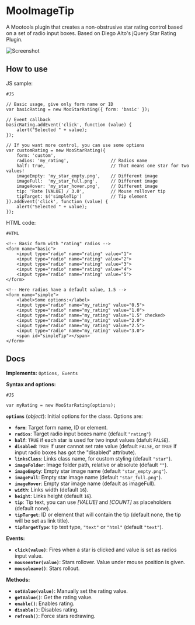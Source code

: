 MooImageTip
===========

A Mootools plugin that creates a non-obstrusive star rating control based on a set of radio input boxes. 
Based on Diego Alto's jQuery Star Rating Plugin.

![Screenshot](https://github.com/lorenzos/MooStarRating/raw/master/Graphics/logo.png)


How to use
----------

JS sample:

	#JS
	
	// Basic usage, give only form name or ID
	var basicRating = new MooStarRating({ form: 'basic' });
	
	// Event callback
	basicRating.addEvent('click', function (value) {
		alert("Selected " + value);
	});
	
	// If you want more control, you can use some options
	var customRating = new MooStarRating({
		form: 'custom',
		radios: 'my_rating',                // Radios name
		half: true,                         // That means one star for two values!
		imageEmpty: 'my_star_empty.png',    // Different image
		imageFull:  'my_star_full.png',     // Different image
		imageHover: 'my_star_hover.png',    // Different image
		tip: 'Rate [VALUE] / 3.0',          // Mouse rollover tip
		tipTarget: $('simpleTip')           // Tip element
	}).addEvent('click', function (value) {
		alert("Selected " + value);
	});

HTML code:

	#HTML
	
	<!-- Basic form with "rating" radios -->
	<form name="basic">
	    <input type="radio" name="rating" value="1">
	    <input type="radio" name="rating" value="2">
	    <input type="radio" name="rating" value="3">
	    <input type="radio" name="rating" value="4">
	    <input type="radio" name="rating" value="5">
	</form>
	
	<!-- Here radios have a default value, 1.5 -->
	<form name="simple">
	    <label>Some options:</label>
	    <input type="radio" name="my_rating" value="0.5">
	    <input type="radio" name="my_rating" value="1.0">
	    <input type="radio" name="my_rating" value="1.5" checked>
	    <input type="radio" name="my_rating" value="2.0">
	    <input type="radio" name="my_rating" value="2.5">
	    <input type="radio" name="my_rating" value="3.0">
	    <span id="simpleTip"></span>
	</form>


Docs
----------

**Implements:** `Options, Events`

**Syntax and options:**
	
	#JS
	
	var myRating = new MooStarRating(options);
	
**`options`** (*object*): Initial options for the class. Options are:

- **`form`**: Target form name, ID or element.
- **`radios`**: Target radio input boxes name (default `"rating"`)
- **`half`**: `TRUE` if each star is used for two input values (dafult `FALSE`).
- **`disabled`**: `TRUE` if user cannot set rate value (default `FALSE`, or `TRUE` if input radio boxes has got the "disabled" attribute).
- **`linksClass`**: Links class name, for custom styling (default `"star"`).
- **`imageFolder`**: Image folder path, relative or absolute (default `""`).
- **`imageEmpty`**: Empty star image name (default `"star_empty.png"`).
- **`imageFull`**: Empty star image name (default `"star_full.png"`).
- **`imageHover`**: Empty star image name (default as imageFull).
- **`width`**: Links width (default `16`).
- **`height`**: Links height (default `16`).
- **`tip`**: Tip text, you can use *[VALUE]* and *[COUNT]* as placeholders (default none).
- **`tipTarget`**: ID or element that will contain the tip (default none, the tip will be set as link title).
- **`tipTargetType`**: tip text type, `"text"` or `"html"` (default `"text"`).

**Events:**

- **`click(value)`**: Fires when a star is clicked and value is set as radios input value.
- **`mouseenter(value)`**: Stars rollover. Value under mouse position is given.
- **`mouseleave()`**: Stars rollout.

**Methods:**

- **`setValue(value)`**: Manually set the rating value.
- **`getValue()`**: Get the rating value.
- **`enable()`**: Enables rating.
- **`disable()`**: Disables rating.
- **`refresh()`**: Force stars redrawing.
